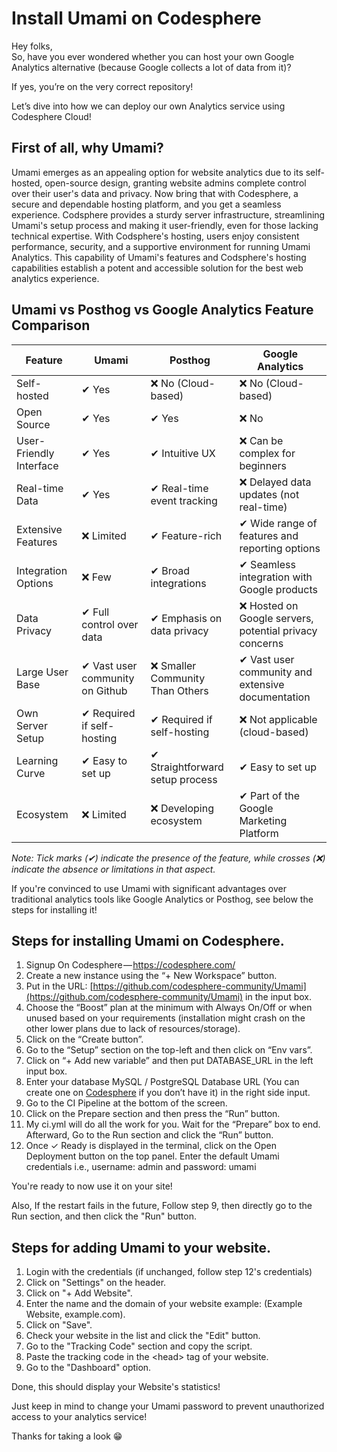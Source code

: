 # Install Umami on Codesphere
Hey folks,  
So, have you ever wondered whether you can host your own Google Analytics alternative (because Google collects a lot of data from it)?

If yes, you’re on the very correct repository!

Let’s dive into how we can deploy our own Analytics service using Codesphere Cloud!

## First of all, why Umami?
Umami emerges as an appealing option for website analytics due to its self-hosted, open-source design, granting website admins complete control over their user's data and privacy. Now bring that with Codesphere, a secure and dependable hosting platform, and you get a seamless experience. Codsphere provides a sturdy server infrastructure, streamlining Umami's setup process and making it user-friendly, even for those lacking technical expertise. With Codsphere's hosting, users enjoy consistent performance, security, and a supportive environment for running Umami Analytics. This capability of Umami's features and Codsphere's hosting capabilities establish a potent and accessible solution for the best web analytics experience.

## Umami vs Posthog vs Google Analytics Feature Comparison

| **Feature**             | **Umami**                                | **Posthog**                                          | **Google Analytics**                                |
|-------------------------|------------------------------------------|------------------------------------------------------|-----------------------------------------------------|
| Self-hosted             | ✔ Yes                                    | ❌ No (Cloud-based)                                   | ❌ No (Cloud-based)                                  |
| Open Source             | ✔ Yes                                    | ✔ Yes                                                | ❌ No                                                |
| User-Friendly Interface | ✔ Yes                                    | ✔ Intuitive UX                                       | ❌ Can be complex for beginners                      |
| Real-time Data          | ✔ Yes                                    | ✔ Real-time event tracking                           | ❌ Delayed data updates (not real-time)              |
| Extensive Features      | ❌ Limited                               | ✔ Feature-rich                                       | ✔ Wide range of features and reporting options     |
| Integration Options     | ❌ Few                                   | ✔ Broad integrations                                 | ✔ Seamless integration with Google products        |
| Data Privacy            | ✔ Full control over data                  | ✔ Emphasis on data privacy                           | ❌ Hosted on Google servers, potential privacy concerns |
| Large User Base         | ✔ Vast user community on Github            | ❌ Smaller Community Than Others                                  | ✔ Vast user community and extensive documentation  |
| Own Server Setup            | ✔ Required if self-hosting               | ✔ Required if self-hosting                          | ❌ Not applicable (cloud-based)                      |
| Learning Curve          | ✔ Easy to set up                          | ✔ Straightforward setup process                      | ✔ Easy to set up                                    |
| Ecosystem               | ❌ Limited                               | ❌ Developing ecosystem                               | ✔ Part of the Google Marketing Platform              |

*Note: Tick marks (✔) indicate the presence of the feature, while crosses (❌) indicate the absence or limitations in that aspect.*

If you're convinced to use Umami with significant advantages over traditional analytics tools like Google Analytics or Posthog, see below the steps for installing it!

## Steps for installing Umami on Codesphere.
1. Signup On Codesphere — https://codesphere.com/
2. Create a new instance using the “+ New Workspace” button.
3. Put in the URL: [https://github.com/codesphere-community/Umami](https://github.com/codesphere-community/Umami) in the input box.
4. Choose the “Boost” plan at the minimum with Always On/Off or when unused based on your requirements (installation might crash on the other lower plans due to lack of resources/storage).
5. Click on the “Create button”.
6. Go to the “Setup” section on the top-left and then click on “Env vars”.
7. Click on “+ Add new variable” and then put DATABASE_URL in the left input box.
8. Enter your database MySQL / PostgreSQL Database URL (You can create one on [Codesphere](https://docs.codesphere.com/integrations/databases/) if you don’t have it) in the right side input.
9. Go to the CI Pipeline at the bottom of the screen.
10. Click on the Prepare section and then press the “Run” button.
11. My ci.yml will do all the work for you. Wait for the “Prepare” box to end. Afterward, Go to the Run section and click the “Run” button.
12. Once ✓ Ready is displayed in the terminal, click on the Open Deployment button on the top panel. Enter the default Umami credentials i.e., username: admin and password: umami

You're ready to now use it on your site!

Also, If the restart fails in the future, Follow step 9, then directly go to the Run section, and then click the "Run" button.

## Steps for adding Umami to your website.
1. Login with the credentials (if unchanged, follow step 12's credentials)
2. Click on "Settings" on the header.
3. Click on "+ Add Website".
4. Enter the name and the domain of your website example: (Example Website, example.com).
5. Click on "Save".
6. Check your website in the list and click the "Edit" button.
7. Go to the "Tracking Code" section and copy the script.
8. Paste the tracking code in the &lt;head&gt; tag of your website.
9. Go to the "Dashboard" option.

Done, this should display your Website's statistics!

Just keep in mind to change your Umami password to prevent unauthorized access to your analytics service!

Thanks for taking a look 😁
